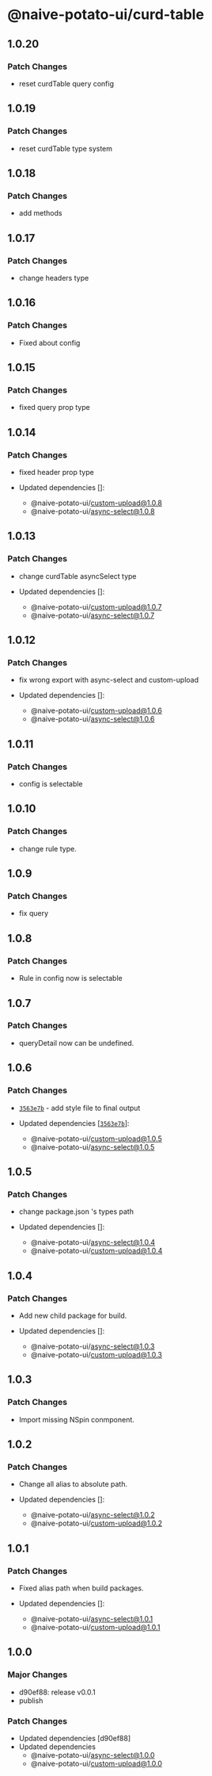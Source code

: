 # @naive-potato-ui/curd-table

## 1.0.20

### Patch Changes

- reset curdTable query config

## 1.0.19

### Patch Changes

- reset curdTable type system

## 1.0.18

### Patch Changes

- add methods

## 1.0.17

### Patch Changes

- change headers type

## 1.0.16

### Patch Changes

- Fixed about config

## 1.0.15

### Patch Changes

- fixed query prop type

## 1.0.14

### Patch Changes

- fixed header prop type

- Updated dependencies []:
  - @naive-potato-ui/custom-upload@1.0.8
  - @naive-potato-ui/async-select@1.0.8

## 1.0.13

### Patch Changes

- change curdTable asyncSelect type

- Updated dependencies []:
  - @naive-potato-ui/custom-upload@1.0.7
  - @naive-potato-ui/async-select@1.0.7

## 1.0.12

### Patch Changes

- fix wrong export with async-select and custom-upload

- Updated dependencies []:
  - @naive-potato-ui/custom-upload@1.0.6
  - @naive-potato-ui/async-select@1.0.6

## 1.0.11

### Patch Changes

- config is selectable

## 1.0.10

### Patch Changes

- change rule type.

## 1.0.9

### Patch Changes

- fix query

## 1.0.8

### Patch Changes

- Rule in config now is selectable

## 1.0.7

### Patch Changes

- queryDetail now can be undefined.

## 1.0.6

### Patch Changes

- [`3563e7b`](https://github.com/xby020/naive-potato-ui/commit/3563e7b546d96bf6838c3a17b075b3d30a4e4a06) - add style file to final output

- Updated dependencies [[`3563e7b`](https://github.com/xby020/naive-potato-ui/commit/3563e7b546d96bf6838c3a17b075b3d30a4e4a06)]:
  - @naive-potato-ui/custom-upload@1.0.5
  - @naive-potato-ui/async-select@1.0.5

## 1.0.5

### Patch Changes

- change package.json 's types path

- Updated dependencies []:
  - @naive-potato-ui/async-select@1.0.4
  - @naive-potato-ui/custom-upload@1.0.4

## 1.0.4

### Patch Changes

- Add new child package for build.

- Updated dependencies []:
  - @naive-potato-ui/async-select@1.0.3
  - @naive-potato-ui/custom-upload@1.0.3

## 1.0.3

### Patch Changes

- Import missing NSpin conmponent.

## 1.0.2

### Patch Changes

- Change all alias to absolute path.

- Updated dependencies []:
  - @naive-potato-ui/async-select@1.0.2
  - @naive-potato-ui/custom-upload@1.0.2

## 1.0.1

### Patch Changes

- Fixed alias path when build packages.

- Updated dependencies []:
  - @naive-potato-ui/async-select@1.0.1
  - @naive-potato-ui/custom-upload@1.0.1

## 1.0.0

### Major Changes

- d90ef88: release v0.0.1
- publish

### Patch Changes

- Updated dependencies [d90ef88]
- Updated dependencies
  - @naive-potato-ui/async-select@1.0.0
  - @naive-potato-ui/custom-upload@1.0.0
